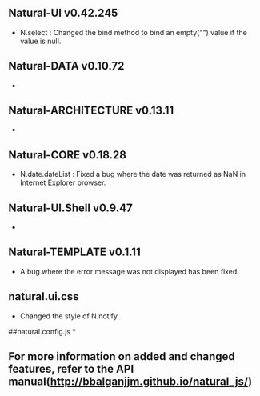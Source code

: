 ## Natural-UI v0.42.245
 * N.select : Changed the bind method to bind an empty("") value if the value is null.

## Natural-DATA v0.10.72
 *

## Natural-ARCHITECTURE v0.13.11
 *

## Natural-CORE v0.18.28
 * N.date.dateList : Fixed a bug where the date was returned as NaN in Internet Explorer browser.

## Natural-UI.Shell v0.9.47
 *

## Natural-TEMPLATE v0.1.11
 * A bug where the error message was not displayed has been fixed.

## natural.ui.css
 * Changed the style of N.notify.

##natural.config.js
 *

## For more information on added and changed features, refer to the API manual(http://bbalganjjm.github.io/natural_js/)